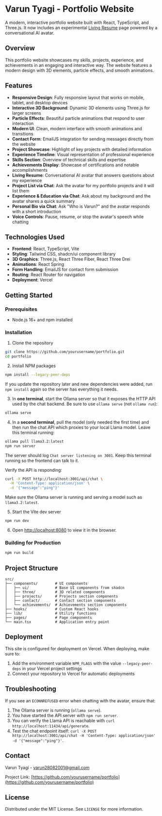 
# Varun Tyagi - Portfolio Website

A modern, interactive portfolio website built with React, TypeScript, and Three.js.
It now includes an experimental [Living Resume](docs/LivingResume.md) page powered by a conversational AI avatar.

## Overview

This portfolio website showcases my skills, projects, experience, and achievements in an engaging and interactive way. The website features a modern design with 3D elements, particle effects, and smooth animations.

## Features

- **Responsive Design**: Fully responsive layout that works on mobile, tablet, and desktop devices
- **Interactive 3D Background**: Dynamic 3D elements using Three.js for larger screens
- **Particle Effects**: Beautiful particle animations that respond to user interaction
- **Modern UI**: Clean, modern interface with smooth animations and transitions
- **Contact Form**: EmailJS integration for sending messages directly from the website
- **Project Showcase**: Highlight of key projects with detailed information
- **Experience Timeline**: Visual representation of professional experience
- **Skills Section**: Overview of technical skills and expertise
- **Achievements Display**: Showcase of certifications and notable accomplishments
- **Living Resume**: Conversational AI avatar that answers questions about my experience
- **Project List via Chat**: Ask the avatar for my portfolio projects and it will list them
- **Experience & Education via Chat**: Ask about my background and the avatar shares a quick summary
- **Personal Bio via Chat**: Ask "Who is Varun?" and the avatar responds with a short introduction
- **Voice Controls**: Pause, resume, or stop the avatar's speech while chatting

## Technologies Used

- **Frontend**: React, TypeScript, Vite
- **Styling**: Tailwind CSS, shadcn/ui component library
- **3D Graphics**: Three.js, React Three Fiber, React Three Drei
- **Animations**: React Spring
- **Form Handling**: EmailJS for contact form submission
- **Routing**: React Router for navigation
- **Deployment**: Vercel

## Getting Started

### Prerequisites

- Node.js 16+ and npm installed

### Installation

1. Clone the repository
```sh
git clone https://github.com/yourusername/portfolio.git
cd portfolio
```

2. Install NPM packages
```sh
npm install --legacy-peer-deps
```
   If you update the repository later and new dependencies were added,
   run `npm install` again so the server has everything it needs.

3. In **one terminal**, start the Ollama server so that it exposes the HTTP API used by the chat backend. Be sure to use `ollama serve` (not `ollama run`):
```sh
ollama serve
```

4. In a **second terminal**, pull the model (only needed the first time) and then run the chat API which proxies to your local Llama model. Leave this terminal running:
```sh
ollama pull llama3.2:latest
npm run server
```

   The server should log `Chat server listening on 3001`. Keep this terminal running so the frontend can talk to it.

   Verify the API is responding:
   ```sh
   curl -X POST http://localhost:3001/api/chat \
     -H 'Content-Type: application/json' \
     -d '{"message":"ping"}'
   ```
Make sure the Ollama server is running and serving a model such as `llama3.2:latest`.

5. Start the Vite dev server
```sh
npm run dev
```

6. Open [http://localhost:8080](http://localhost:8080) to view it in the browser.

### Building for Production

```sh
npm run build
```

## Project Structure

```
src/
├── components/        # UI components
│   ├── ui/            # Base UI components from shadcn
│   ├── three/         # 3D related components
│   ├── projects/      # Projects section components
│   ├── contact/       # Contact section components
│   └── achievements/  # Achievements section components
├── hooks/             # Custom React hooks
├── lib/               # Utility functions
├── pages/             # Page components
└── main.tsx           # Application entry point
```

## Deployment

This site is configured for deployment on Vercel. When deploying, make sure to:

1. Add the environment variable `NPM_FLAGS` with the value `--legacy-peer-deps` in your Vercel project settings
2. Connect your repository to Vercel for automatic deployments

## Troubleshooting

If you see an `ECONNREFUSED` error when chatting with the avatar, ensure that:

1. The Ollama server is running (`ollama serve`).
2. You have started the API server with `npm run server`.
3. You can verify the Llama API is reachable with `curl http://localhost:11434/api/generate`.
4. Test the chat endpoint itself: `curl -X POST http://localhost:3001/api/chat -H 'Content-Type: application/json' -d '{"message":"ping"}'`.

## Contact

Varun Tyagi - [varun28082001@gmail.com](mailto:varun28082001@gmail.com)

Project Link: [https://github.com/yourusername/portfolio](https://github.com/yourusername/portfolio)

## License

Distributed under the MIT License. See `LICENSE` for more information.
